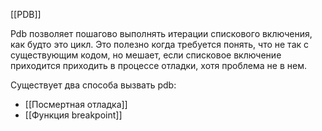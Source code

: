 [[PDB]]

Pdb позволяет пошагово выполнять итерации спискового включения, как будто это цикл. Это полезно когда требуется понять, что не так с существующим кодом, но мешает, если списковое включение приходится приходить в процессе отладки, хотя проблема не в нем.

Существует два способа вызвать pdb:
- [[Посмертная отладка]]
- [[Функция breakpoint]]
